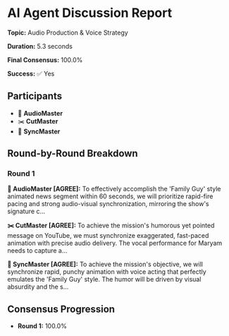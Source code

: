 # AI Agent Discussion Report

**Topic:** Audio Production & Voice Strategy

**Duration:** 5.3 seconds

**Final Consensus:** 100.0%

**Success:** ✅ Yes

## Participants

- 🎵 **AudioMaster**
- ✂️ **CutMaster**
- 🎯 **SyncMaster**

## Round-by-Round Breakdown

### Round 1

**🎵 AudioMaster [AGREE]:** To effectively accomplish the 'Family Guy' style animated news segment within 60 seconds, we will prioritize rapid-fire pacing and strong audio-visual synchronization, mirroring the show's signature c...

**✂️ CutMaster [AGREE]:** To achieve the mission's humorous yet pointed message on YouTube, we must synchronize exaggerated, fast-paced animation with precise audio delivery. The vocal performance for Maryam needs to capture a...

**🎯 SyncMaster [AGREE]:** To achieve the mission's objective, we will synchronize rapid, punchy animation with voice acting that perfectly emulates the 'Family Guy' style. The humor will be driven by visual absurdity and the s...

## Consensus Progression

- **Round 1:** 100.0%
